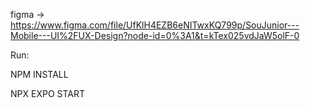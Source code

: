 figma -> https://www.figma.com/file/UfKlH4EZB6eNITwxKQ799p/SouJunior---Mobile---UI%2FUX-Design?node-id=0%3A1&t=kTex025vdJaW5olF-0

Run:

NPM INSTALL

NPX EXPO START 
